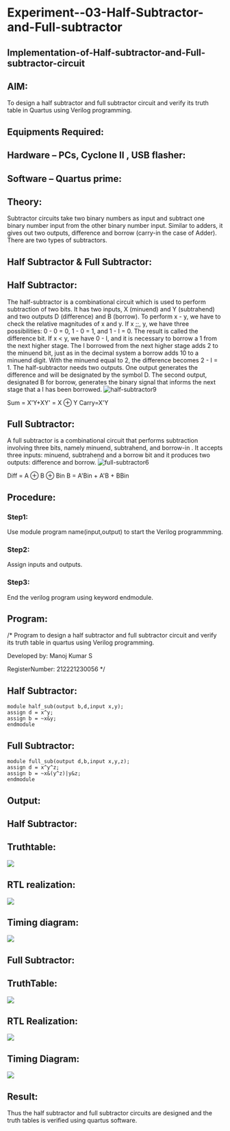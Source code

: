 # Experiment--03-Half-Subtractor-and-Full-subtractor
## Implementation-of-Half-subtractor-and-Full-subtractor-circuit
## AIM:
To design a half subtractor and full subtractor circuit and verify its truth table in Quartus using Verilog programming.

## Equipments Required:
## Hardware – PCs, Cyclone II , USB flasher:
## Software – Quartus prime:
## Theory:
Subtractor circuits take two binary numbers as input and subtract one binary number input from the other binary number input. Similar to adders, it gives out two outputs, difference and borrow (carry-in the case of Adder). There are two types of subtractors.

## Half Subtractor & Full Subtractor:
## Half Subtractor:
The half-subtractor is a combinational circuit which is used to perform subtraction of two bits. It has two inputs, X (minuend) and Y (subtrahend) and two outputs D (difference) and B (borrow). To perform x - y, we have to check the relative magnitudes of x and y. If x ;;, y, we have three possibilities: 0 - 0 = 0, 1 - 0 = 1, and 1 - I = 0. The result is called the difference bit. If x < y, we have 0 - I, and it is necessary to borrow a 1 from the next higher stage. The I borrowed from the next higher stage adds 2 to the minuend bit, just as in the decimal system a borrow adds 10 to a minuend digit. With the minuend equal to 2, the difference becomes 2 - I = 1. The half-subtractor needs two outputs. One output generates the difference and will be designated by the symbol D. The second output, designated B for borrow, generates the binary signal that informs the next stage that a I has been borrowed.
![half-subtractor9](https://user-images.githubusercontent.com/36288975/166112538-58c3bc7c-ee5d-4e6a-ac8d-8e8328efe27a.png)


Sum = X'Y+XY' = X ⊕ Y
Carry=X'Y

## Full Subtractor:
A full subtractor is a combinational circuit that performs subtraction involving three bits, namely minuend, subtrahend, and borrow-in . It accepts three inputs: minuend, subtrahend and a borrow bit and it produces two outputs: difference and borrow. 
![full-subtractor6](https://user-images.githubusercontent.com/36288975/166112541-24c68359-3de8-4674-ae22-8272ffc385ed.png)


Diff = A ⊕ B ⊕ Bin B = A'Bin + A'B + BBin

## Procedure:
### Step1:
Use module program name(input,output) to start the Verilog programmming.

### Step2:
Assign inputs and outputs.

### Step3:
End the verilog program using keyword endmodule.


## Program:
/*
Program to design a half subtractor and full subtractor circuit and verify its truth table in quartus using Verilog programming.


  Developed by: Manoj Kumar S

  RegisterNumber:  212221230056
*/

## Half Subtractor:
```
module half_sub(output b,d,input x,y);
assign d = x^y;
assign b = ~x&y;
endmodule
```

## Full Subtractor:
```
module full_sub(output d,b,input x,y,z);
assign d = x^y^z;
assign b = ~x&(y^z)|y&z;
endmodule
```

## Output:
## Half Subtractor:
## Truthtable:
![](./halfsubTT.png)
##  RTL realization:
![](./hs.jpg)
## Timing diagram:
![](./subwave.png)

## Full Subtractor:
## TruthTable:
![](./fullsubTT.png)
## RTL Realization:
![](./fs.jpg)
## Timing Diagram:
![](./wavefull.png)
## Result:
Thus the half subtractor and full subtractor circuits are designed and the truth tables is verified using quartus software.
